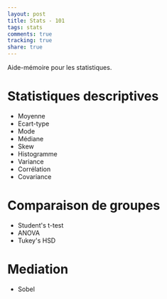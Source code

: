 ```yaml
---
layout: post
title: Stats - 101
tags: stats
comments: true
tracking: true
share: true
---
```


Aide-mémoire pour les statistiques.

# Statistiques descriptives

* Moyenne
* Ecart-type
* Mode
* Médiane
* Skew
* Histogramme
* Variance
* Corrélation
* Covariance

# Comparaison de groupes

* Student's t-test
* ANOVA
* Tukey's HSD

# Mediation

* Sobel


